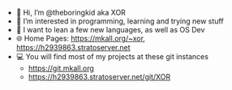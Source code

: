 - 👋 Hi, I’m @theboringkid aka XOR
- 👀 I’m interested in programming, learning and trying new stuff 
- 🌱 I want to lean a few new languages, as well as OS Dev
- 🌐 Home Pages: https://mkall.org/~xor, https://h2939863.stratoserver.net
- 💻 You will find most of my projects at these git instances
     - https://git.mkall.org 
     - https://h2939863.stratoserver.net/git/XOR
<!---
theboringkid/theboringkid is a ✨ special ✨ repository because its `README.md` (this file) appears on your GitHub profile.
You can click the Preview link to take a look at your changes.
--->
